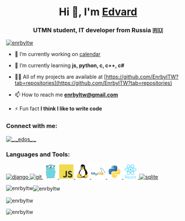 <h1 align="center">Hi 👋, I'm <a href="https://t.me/vbncursed">Edvard</a></h1>
<h3 align="center">UTMN student, IT developer from Russia 🇷🇺</h3>

<p align="left"> <a href="https://github.com/ryo-ma/github-profile-trophy"><img src="https://github-profile-trophy.vercel.app/?username=enrbyltw&theme=darkhub" alt="enrbyltw" /></a> </p>

- 🔭 I’m currently working on [calendar](https://github.com/EnrbylTW/calendar)

- 🌱 I’m currently learning **js, python, c, c++, c#**

- 👨‍💻 All of my projects are available at [https://github.com/EnrbylTW?tab=repositories](https://github.com/EnrbylTW?tab=repositories)

- 📫 How to reach me **enrbyltw@gmail.com**

- ⚡ Fun fact **I think I like to write code**

<h3 align="left">Connect with me:</h3>
<p align="left">
<a href="https://instagram.com/_._edos_._" target="blank"><img align="center" src="https://raw.githubusercontent.com/rahuldkjain/github-profile-readme-generator/master/src/images/icons/Social/instagram.svg" alt="_._edos_._" height="30" width="40" /></a>
</p>

<h3 align="left">Languages and Tools:</h3>
<p align="left"> <a href="https://www.djangoproject.com/" target="_blank" rel="noreferrer"> <img src="https://cdn.worldvectorlogo.com/logos/django.svg" alt="django" width="40" height="40"/> </a> <a href="https://git-scm.com/" target="_blank" rel="noreferrer"> <img src="https://www.vectorlogo.zone/logos/git-scm/git-scm-icon.svg" alt="git" width="40" height="40"/> </a> <a href="https://golang.org" target="_blank" rel="noreferrer"> <img src="https://raw.githubusercontent.com/devicons/devicon/master/icons/go/go-original.svg" alt="go" width="40" height="40"/> </a> <a href="https://developer.mozilla.org/en-US/docs/Web/JavaScript" target="_blank" rel="noreferrer"> <img src="https://raw.githubusercontent.com/devicons/devicon/master/icons/javascript/javascript-original.svg" alt="javascript" width="40" height="40"/> </a> <a href="https://www.linux.org/" target="_blank" rel="noreferrer"> <img src="https://raw.githubusercontent.com/devicons/devicon/master/icons/linux/linux-original.svg" alt="linux" width="40" height="40"/> </a> <a href="https://www.mysql.com/" target="_blank" rel="noreferrer"> <img src="https://raw.githubusercontent.com/devicons/devicon/master/icons/mysql/mysql-original-wordmark.svg" alt="mysql" width="40" height="40"/> </a> <a href="https://www.python.org" target="_blank" rel="noreferrer"> <img src="https://raw.githubusercontent.com/devicons/devicon/master/icons/python/python-original.svg" alt="python" width="40" height="40"/> </a> <a href="https://reactjs.org/" target="_blank" rel="noreferrer"> <img src="https://raw.githubusercontent.com/devicons/devicon/master/icons/react/react-original-wordmark.svg" alt="react" width="40" height="40"/> </a> <a href="https://www.sqlite.org/" target="_blank" rel="noreferrer"> <img src="https://www.vectorlogo.zone/logos/sqlite/sqlite-icon.svg" alt="sqlite" width="40" height="40"/> </a> </p>

<p><img align="left" src="https://github-readme-stats.vercel.app/api/top-langs?username=enrbyltw&show_icons=true&theme=dark&locale=en&layout=compact" alt="enrbyltw" /></p>

<p><img align="center" src="https://github-readme-stats.vercel.app/api?username=enrbyltw&show_icons=true&theme=dark&locale=en" alt="enrbyltw" /></p>

<p><img align="center" src="https://github-readme-streak-stats.herokuapp.com/?user=enrbyltw&theme=dark" alt="enrbyltw" /></p>

<p><img src="https://komarev.com/ghpvc/?username=enrbyltw&label=Profile%20views&color=blueviolet&style=flat" alt="enrbyltw" /> </p>




<!--
**EnrbylTW/EnrbylTW** is a ✨ _special_ ✨ repository because its `README.md` (this file) appears on your GitHub profile.

Here are some ideas to get you started:

- 🔭 I’m currently working on ...
- 🌱 I’m currently learning ...
- 👯 I’m looking to collaborate on ...
- 🤔 I’m looking for help with ...
- 💬 Ask me about ...
- 📫 How to reach me: ...
- 😄 Pronouns: ...
- ⚡ Fun fact: ...
-->
